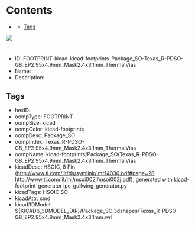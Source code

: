 



Contents
========

* [](#)
	* [Tags](#tags)
  
![][im]
# 

- ID: FOOTPRINT-kicad-kicad-footprints-Package_SO-Texas_R-PDSO-G8_EP2.95x4.9mm_Mask2.4x3.1mm_ThermalVias
- Name: 
- Description: 

## Tags

- hexID: 
- oompType: FOOTPRINT
- oompSize: kicad
- oompColor: kicad-footprints
- oompDesc: Package_SO
- oompIndex: Texas_R-PDSO-G8_EP2.95x4.9mm_Mask2.4x3.1mm_ThermalVias
- oompName: kicad-footprints/Package_SO/Texas_R-PDSO-G8_EP2.95x4.9mm_Mask2.4x3.1mm_ThermalVias
- kicadDesc: HSOIC, 8 Pin (http://www.ti.com/lit/ds/symlink/lmr14030.pdf#page=28, http://www.ti.com/lit/ml/msoi002j/msoi002j.pdf), generated with kicad-footprint-generator ipc_gullwing_generator.py
- kicadTags: HSOIC SO
- kicadAttr: smd
- kicad3DModel: ${KICAD6_3DMODEL_DIR}/Package_SO.3dshapes/Texas_R-PDSO-G8_EP2.95x4.9mm_Mask2.4x3.1mm.wrl



[im]: image.png
